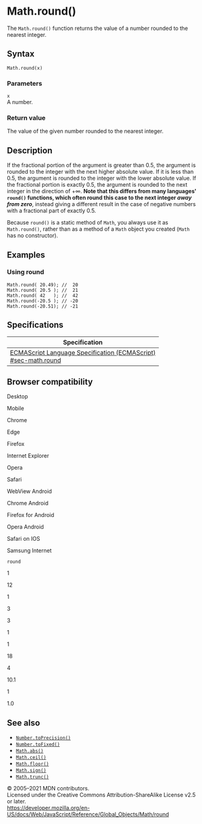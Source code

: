 # Math.round()

The `Math.round()` function returns the value of a number rounded to the nearest integer.

## Syntax

    Math.round(x)

### Parameters

`x`  
A number.

### Return value

The value of the given number rounded to the nearest integer.

## Description

If the fractional portion of the argument is greater than 0.5, the argument is rounded to the integer with the next higher absolute value. If it is less than 0.5, the argument is rounded to the integer with the lower absolute value. If the fractional portion is exactly 0.5, the argument is rounded to the next integer in the direction of +∞. **Note that this differs from many languages' `round()` functions, which often round this case to the next integer _away from zero_**, instead giving a different result in the case of negative numbers with a fractional part of exactly 0.5.

Because `round()` is a static method of `Math`, you always use it as `Math.round()`, rather than as a method of a `Math` object you created (`Math` has no constructor).

## Examples

### Using round

    Math.round( 20.49); //  20
    Math.round( 20.5 ); //  21
    Math.round( 42   ); //  42
    Math.round(-20.5 ); // -20
    Math.round(-20.51); // -21

## Specifications

<table><thead><tr class="header"><th>Specification</th></tr></thead><tbody><tr class="odd"><td><a href="https://tc39.es/ecma262/#sec-math.round">ECMAScript Language Specification (ECMAScript)<br />
<span class="small">#sec-math.round</span></a></td></tr></tbody></table>

## Browser compatibility

Desktop

Mobile

Chrome

Edge

Firefox

Internet Explorer

Opera

Safari

WebView Android

Chrome Android

Firefox for Android

Opera Android

Safari on IOS

Samsung Internet

`round`

1

12

1

3

3

1

1

18

4

10.1

1

1.0

## See also

-   [`Number.toPrecision()`](../number/toprecision)
-   [`Number.toFixed()`](../number/tofixed)
-   [`Math.abs()`](abs)
-   [`Math.ceil()`](ceil)
-   [`Math.floor()`](floor)
-   [`Math.sign()`](sign)
-   [`Math.trunc()`](trunc)

© 2005–2021 MDN contributors.  
Licensed under the Creative Commons Attribution-ShareAlike License v2.5 or later.  
<a href="https://developer.mozilla.org/en-US/docs/Web/JavaScript/Reference/Global_Objects/Math/round" class="_attribution-link">https://developer.mozilla.org/en-US/docs/Web/JavaScript/Reference/Global_Objects/Math/round</a>
